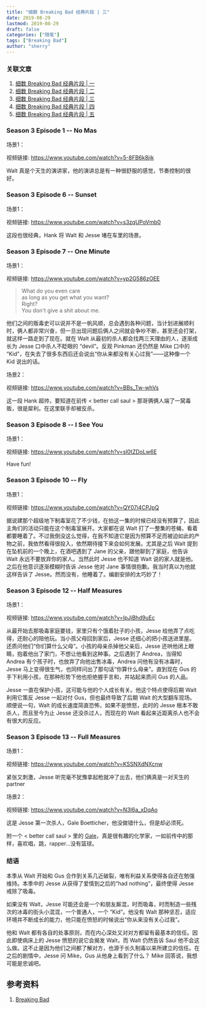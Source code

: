 ```yaml
---
title: "细数 Breaking Bad 经典片段 | 三" 
date: 2019-08-29
lastmod: 2019-08-29
draft: false
categories: ["随笔"]
tags: ["Breaking Bad"]
author: "sherry"
---
```

### 关联文章

1. [细数 Breaking Bad 经典片段 | 一](https://ireflux.github.io/snow/post/the-classic-scene-of-breaking-bad-1)
2. [细数 Breaking Bad 经典片段 | 二](https://ireflux.github.io/snow/post/the-classic-scene-of-breaking-bad-2)
3. [细数 Breaking Bad 经典片段 | 三](https://ireflux.github.io/snow/post/the-classic-scene-of-breaking-bad-3)
4. [细数 Breaking Bad 经典片段 | 四](https://ireflux.github.io/snow/post/the-classic-scene-of-breaking-bad-4)
5. [细数 Breaking Bad 经典片段 | 五](https://ireflux.github.io/snow/post/the-classic-scene-of-breaking-bad-5)
<!--more-->

### Season 3 Episode 1 -- No Mas

场景1：

视频链接: https://www.youtube.com/watch?v=5-8FB6k8jik

Walt 真是个天生的演讲家，他的演讲总是有一种很舒服的感觉，节奏控制的很好。

### Season 3 Episode 6 -- Sunset

场景1：

视频链接: https://www.youtube.com/watch?v=s3zqUPoVmb0

这段也很经典，Hank 将 Walt 和 Jesse 堵在车里的场景。

### Season 3 Episode 7 -- One Minute

场景1：

视频链接: https://www.youtube.com/watch?v=yp2G586zOEE

> What do you even care  
> as long as you get what you want?  
> Right?  
> You don't give a shit about me.

他们之间的贩毒史可以说并不是一帆风顺，总会遇到各种问题，当计划进展顺利时，俩人都非常兴奋，但一旦出现问题后俩人之间就会争吵不断，甚至还会打架，就这样一路走到了现在。就在 Walt 从最初的杀人都会找两三天理由的人，逐渐成长为 Jesse 口中杀人不眨眼的 “devil”。反观 Pinkman 还仍然是 Mike 口中的 “Kid”，在失去了很多东西后还会说出“你从来都没有关心过我”——这种像一个 Kid 说出的话。

场景2：

视频链接: https://www.youtube.com/watch?v=BBs_Tw-whVs

这一段 Hank 超帅，要知道在前传 < better call saul > 那哥俩俩人端了一窝毒贩，很是犀利。在这里联手却被反杀。

### Season 3 Episode 8 -- I See You

场景1：

视频链接: https://www.youtube.com/watch?v=sl0tZDoLw6E

Have fun!

### Season 3 Episode 10 -- Fly

场景1：

视频链接: https://www.youtube.com/watch?v=QY07i4CPJpQ

据说建那个超级地下制毒室花了不少钱，在拍这一集的时候已经没有预算了，因此主角们的活动只能在这个制毒室展开。大家都在说 Walt 打了一整集的苍蝇，看着都要睡着了。不过我倒没这么觉得，在我不知道它是因为预算不足而被迫如此的产物之前，我依然看得很投入，依然期待接下来会如何发展。尤其是之后 Walt 提到在坠机前的一个晚上，在酒吧遇到了 Jane 的父亲，跟他聊到了家庭，他告诉 Walt 永远不要放弃你的家人。当然此时 Jesse 也不知道 Walt 说的家人就是他。之后在他意识逐渐模糊时告诉 Jesse 他对 Jane 事情很抱歉。我当时真以为他就这样告诉了 Jesse。然而没有，他睡着了。编剧安排的太巧妙了！

### Season 3 Episode 12 -- Half Measures

场景1：

视频链接: https://www.youtube.com/watch?v=IpJjBhd9uEc

从最开始去那吸毒家庭要钱，家里只有个饿着肚子的小孩，Jesse 给他弄了点吃得，还耐心的陪他玩。当小孩父母回到家后，Jesse 还细心的把小孩送进里屋。还质问他们“你们算什么父母”。小孩的母亲杀掉他父亲后，Jesse 还哄他闭上眼睛，抱着他出了家门，不想让他看到这种事。之后遇到了 Andrea，当得知 Andrea 有个孩子时，也放弃了向他出售冰毒，Andrea 问他有没有冰毒时，Jesse 马上变得很生气，也同样问出了那句话“你算什么母亲”。直到现在 Gus 的手下利用小孩，在那种形势下他也拒绝握手言和，并站起来质问 Gus 的人品。

Jesse 一直在保护小孩，这可能与他的个人成长有关。他这个特点使得后期 Walt 利用它策反 Jesse 一起对付 Gus，但也最终导致了后期 Walt 的大型翻车现场。顺便说一句，Walt 的成长速度简直恐怖，如果不是愤怒，此时的 Jesse 根本不敢杀人，而且至今为止 Jesse 还没杀过人，而现在的 Walt 看起来近距离杀人也不会有很大的反应。

### Season 3 Episode 13 -- Full Measures

场景1：

视频链接: https://www.youtube.com/watch?v=KSSNXdNXcnw

紧张又刺激，Jesse 听完毫不犹豫拿起枪就冲了出去，他们俩真是一对天生的 partner

场景2：

视频链接: https://www.youtube.com/watch?v=N3I6a_xDqAo

这是 Jesse 第一次杀人，Gale Boetticher，他没做错什么，但是却必须死。

附一个 < better call saul > 里的 [Gale](https://www.youtube.com/watch?v=90pYh8xw8gk)，真是很有趣的化学家，一如前传中的那样，喜欢唱，跳，rapper...没有篮球。

### 结语

本季从 Walt 开始和 Gus 合作到关系几近破裂，唯有利益关系使得各自还在勉强维持。本季中的 Jesse 从获得了爱情到之后的“had nothing”，最终使得 Jesse 戒除了吸毒。

如果没有 Walt，Jesse 可能还会是一个和朋友厮混，时而吸毒，时而制造一些残次的冰毒的街头小混混，一个普通人，一个 “Kid”。他没有 Walt 那种坚忍，适应环境并不断成长的能力，他只能在愤怒的时候说出“你从来没有关心过我”。

他和 Walt 都有各自的处事原则，而在内心深处又对对方都留有最基本的信任。因此即使病床上的 Jesse 愤怒的说它会揭发 Walt，而 Walt 仍然告诉 Saul 他不会这么做。这不止是因为他们之间都了解对方，也源于长久制毒以来所建立的信任。在之后的剧情中，Jesse 问 Mike，Gus 从他身上看到了什么？ Mike 回答说，我想可能是忠诚吧。

## 参考资料

1. [Breaking Bad](https://en.wikipedia.org/wiki/Breaking_Bad)

